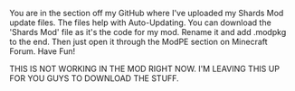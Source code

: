 You are in the section off my GitHub where I've uploaded my Shards Mod update files. The files help with Auto-Updating. You can download the 'Shards Mod' file as it's the code for my mod. Rename it and add .modpkg to the end. Then just open it through the ModPE section on Minecraft Forum. Have Fun!

  THIS IS NOT WORKING IN THE MOD RIGHT NOW. I'M LEAVING THIS UP FOR YOU GUYS TO DOWNLOAD THE STUFF.
